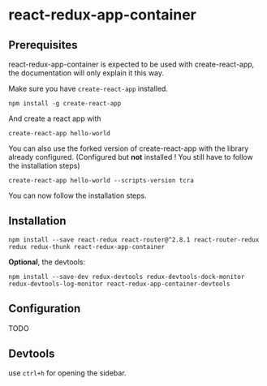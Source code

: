 react-redux-app-container
=========================

## Prerequisites

react-redux-app-container is expected to be used with create-react-app,
the documentation will only explain it this way.

Make sure you have `create-react-app` installed.
```
npm install -g create-react-app
```
And create a react app with
```
create-react-app hello-world
```

You can also use the forked version of create-react-app with the library
already configured.
(Configured but **not** installed ! You still have to follow the
installation steps)
```
create-react-app hello-world --scripts-version tcra
```

You can now follow the installation steps.

## Installation

```
npm install --save react-redux react-router@^2.8.1 react-router-redux redux redux-thunk react-redux-app-container
```

**Optional**, the devtools:
```
npm install --save-dev redux-devtools redux-devtools-dock-monitor redux-devtools-log-monitor react-redux-app-container-devtools
```

## Configuration

TODO

## Devtools

use `ctrl+h` for opening the sidebar.
